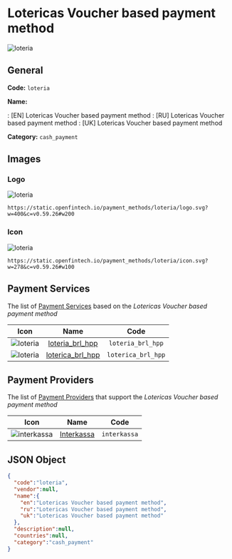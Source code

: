 
# Lotericas Voucher based payment method 
![loteria](https://static.openfintech.io/payment_methods/loteria/logo.svg?w=400&c=v0.59.26#w200)  

## General 
**Code:** `loteria` 
 
**Name:** 
 
:	[EN] Lotericas Voucher based payment method 
:	[RU] Lotericas Voucher based payment method 
:	[UK] Lotericas Voucher based payment method 
 
**Category:** `cash_payment` 
 

## Images 

### Logo 
![loteria](https://static.openfintech.io/payment_methods/loteria/logo.svg?w=400&c=v0.59.26#w200)  

```
https://static.openfintech.io/payment_methods/loteria/logo.svg?w=400&c=v0.59.26#w200
```  

### Icon 
![loteria](https://static.openfintech.io/payment_methods/loteria/icon.svg?w=278&c=v0.59.26#w100)  

```
https://static.openfintech.io/payment_methods/loteria/icon.svg?w=278&c=v0.59.26#w100
```  

## Payment Services 
 
The list of [Payment Services](/payment-services/) based on the _Lotericas Voucher based payment method_ 

|Icon|Name|Code| 
|:---:|:---:|:---:| 
|![loteria](https://static.openfintech.io/payment_methods/loteria/icon.svg?w=278&c=v0.59.26#w100) |[loteria_brl_hpp](/payment-services/loteria_brl_hpp/)|`loteria_brl_hpp`| 
|![loteria](https://static.openfintech.io/payment_methods/loteria/icon.svg?w=278&c=v0.59.26#w100) |[loterica_brl_hpp](/payment-services/loterica_brl_hpp/)|`loterica_brl_hpp`| 
 

## Payment Providers 
 
The list of [Payment Providers](/payment-providers/) that support the _Lotericas Voucher based payment method_ 

|Icon|Name|Code| 
|:---:|:---:|:---:| 
|![interkassa](https://static.openfintech.io/payment_providers/interkassa/icon.svg?w=278&c=v0.59.26#w100) |[Interkassa](/payment-providers/interkassa/)|`interkassa`| 
 

## JSON Object 

```json
{
  "code":"loteria",
  "vendor":null,
  "name":{
    "en":"Lotericas Voucher based payment method",
    "ru":"Lotericas Voucher based payment method",
    "uk":"Lotericas Voucher based payment method"
  },
  "description":null,
  "countries":null,
  "category":"cash_payment"
}
```  
